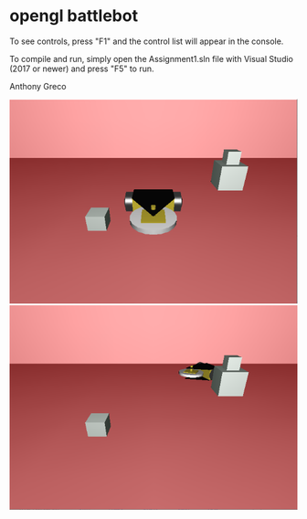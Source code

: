 # opengl battlebot
To see controls, press "F1" and the control list will appear in the console.

To compile and run, simply open the Assignment1.sln file with Visual Studio (2017 or newer) and press "F5" to run.

Anthony Greco

<img src="https://github.com/anthfgreco/opengl-battlebot/blob/main/Screenshot_1.png"/>
<img src="https://github.com/anthfgreco/opengl-battlebot/blob/main/Screenshot_2.png"/>
